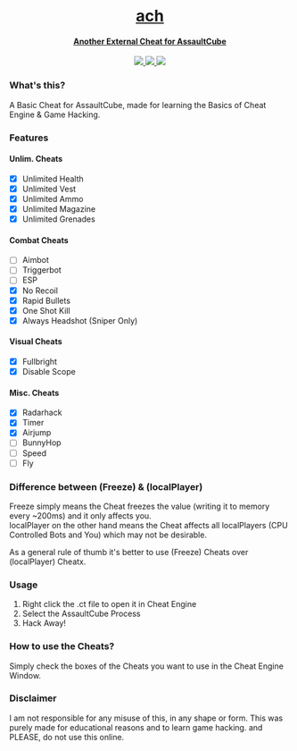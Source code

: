 <h1 align="center">
  <br>
  <a href="https://github.com/smintf/ach/">
  <br>
  ach
  <br>
</h1>


<h4 align="center">Another External Cheat for AssaultCube</h4>

<p align="center">
  <a href="https://www.microsoft.com/en-in/windows">
    <img src="https://img.shields.io/badge/platform-windows-blue">
  </a>
  <a href="https://cheatengine.org/">
      <img src="https://img.shields.io/badge/Cheat%20Engine-7.4-sucess">
  </a>
  <a href="https://github.com/assaultcube/AC/releases/tag/v1.2.0.2">
      <img src="https://img.shields.io/badge/AC%20Version-1.2.0.2-blueviolet">
  </a>
</p>

### What's this?
A Basic Cheat for AssaultCube, made for learning the Basics of Cheat Engine &amp; Game Hacking.

### Features
#### Unlim. Cheats
- [x] Unlimited Health
- [x] Unlimited Vest
- [x] Unlimited Ammo
- [x] Unlimited Magazine
- [x] Unlimited Grenades

#### Combat Cheats
- [ ] Aimbot
- [ ] Triggerbot
- [ ] ESP
- [x] No Recoil
- [x] Rapid Bullets
- [x] One Shot Kill
- [x] Always Headshot (Sniper Only)
  
#### Visual Cheats
- [x] Fullbright
- [x] Disable Scope

#### Misc. Cheats
- [x] Radarhack
- [x] Timer
- [x] Airjump
- [ ] BunnyHop
- [ ] Speed
- [ ] Fly
  
### Difference between (Freeze) & (localPlayer)
Freeze simply means the Cheat freezes the value (writing it to memory every ~200ms) and it only affects you.
<br>localPlayer on the other hand means the Cheat affects all localPlayers (CPU Controlled Bots and You) which may not be desirable.

As a general rule of thumb it's better to use (Freeze) Cheats over (localPlayer) Cheatx.

### Usage
1. Right click the .ct file to open it in Cheat Engine
2. Select the AssaultCube Process
3. Hack Away!

### How to use the Cheats?

Simply check the boxes of the Cheats you want to use in the Cheat Engine Window. 

### Disclaimer

I am not responsible for any misuse of this, in any shape or form. This was purely made for educational reasons and to learn game hacking. and PLEASE, do not use this online.
